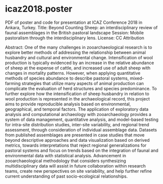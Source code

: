 # icaz2018.poster
PDF of poster and code for presentation at ICAZ Conference 2018 in Ankara, Turkey.
Title: Beyond Counting Sheep: an interdisciplinary review of faunal assemblages in the British pastoral landscape
Session: Mobile pastoralism through the interdisciplinary lens.
License: CC Attribution

Abstract: One of the many challenges in zooarchaeological research is to explore better methods of addressing the relationship between animal husbandry and cultural and environmental change. Intensification of wool production is typically evidenced by an increase in the relative abundance of sheep at the expense of cattle, and increased use of adult sheep with changes in mortality patterns. However, when applying quantitative methods of species abundance to describe pastoral systems, mixed-farming strategies that utilize many aspects of animal production can complicate the evaluation of herd structures and species predominance. To further explore how the intensification of sheep husbandry in relation to wool production is represented in the archaeological record, this project aims to provide reproducible analysis based on environmental, geographical, and temporal factors. The application of exploratory data analysis and computational archaeology with zooarchaeology provides a system of data management, quantitative analysis, and model-based testing for intra-site distribution studies, inter-site variability, and regional trend assessment, through consideration of individual assemblage data. Datasets from published assemblages are presented in case studies that move beyond descriptive approaches and data visualization based on derived metrics, towards interpretations that reject regional generalizations for pastoral systems and focus on trends based on the integration of faunal and environmental data with statistical analysis. Advancement in zooarchaeological methodology that considers synthesizing multidisciplinary data will assist in future collaboration within research teams, create new perspectives on site variability, and help further refine current understanding of past socio-ecological relationships.
